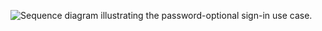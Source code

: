 <div class="full">

![Sequence diagram illustrating the password-optional sign-in use case.](/img/pwd-optional/todo.png)

</div>
